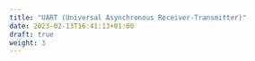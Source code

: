 ```yaml
---
title: "UART (Universal Asynchronous Receiver-Transmitter)"
date: 2023-02-13T16:41:13+01:00
draft: true
weight: 3
---
```


